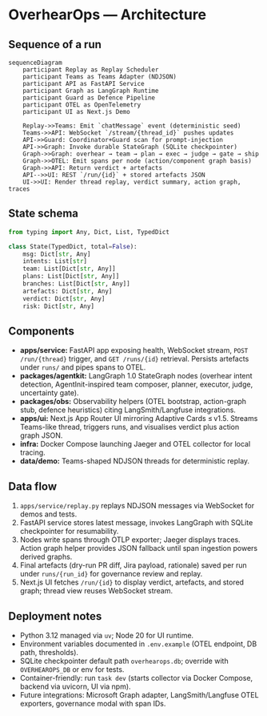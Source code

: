 # OverhearOps — Architecture

## Sequence of a run
```mermaid
sequenceDiagram
    participant Replay as Replay Scheduler
    participant Teams as Teams Adapter (NDJSON)
    participant API as FastAPI Service
    participant Graph as LangGraph Runtime
    participant Guard as Defence Pipeline
    participant OTEL as OpenTelemetry
    participant UI as Next.js Demo

    Replay->>Teams: Emit `chatMessage` event (deterministic seed)
    Teams->>API: WebSocket `/stream/{thread_id}` pushes updates
    API->>Guard: Coordinator+Guard scan for prompt-injection
    API->>Graph: Invoke durable StateGraph (SQLite checkpointer)
    Graph->>Graph: overhear → team → plan → exec → judge → gate → ship
    Graph->>OTEL: Emit spans per node (action/component graph basis)
    Graph->>API: Return verdict + artefacts
    API-->>UI: REST `/run/{id}` + stored artefacts JSON
    UI->>UI: Render thread replay, verdict summary, action graph, traces
```

## State schema
```python
from typing import Any, Dict, List, TypedDict

class State(TypedDict, total=False):
    msg: Dict[str, Any]
    intents: List[str]
    team: List[Dict[str, Any]]
    plans: List[Dict[str, Any]]
    branches: List[Dict[str, Any]]
    artefacts: Dict[str, Any]
    verdict: Dict[str, Any]
    risk: Dict[str, Any]
```

## Components
- **apps/service:** FastAPI app exposing health, WebSocket stream, `POST /run/{thread}` trigger, and `GET /runs/{id}` retrieval. Persists artefacts under `runs/` and pipes spans to OTEL.
- **packages/agentkit:** LangGraph 1.0 StateGraph nodes (overhear intent detection, AgentInit-inspired team composer, planner, executor, judge, uncertainty gate).
- **packages/obs:** Observability helpers (OTEL bootstrap, action-graph stub, defence heuristics) citing LangSmith/Langfuse integrations.
- **apps/ui:** Next.js App Router UI mirroring Adaptive Cards ≤ v1.5. Streams Teams-like thread, triggers runs, and visualises verdict plus action graph JSON.
- **infra:** Docker Compose launching Jaeger and OTEL collector for local tracing.
- **data/demo:** Teams-shaped NDJSON threads for deterministic replay.

## Data flow
1. `apps/service/replay.py` replays NDJSON messages via WebSocket for demos and tests.
2. FastAPI service stores latest message, invokes LangGraph with SQLite checkpointer for resumability.
3. Nodes write spans through OTLP exporter; Jaeger displays traces. Action graph helper provides JSON fallback until span ingestion powers derived graphs.
4. Final artefacts (dry-run PR diff, Jira payload, rationale) saved per run under `runs/{run_id}` for governance review and replay.
5. Next.js UI fetches `/run/{id}` to display verdict, artefacts, and stored graph; thread view reuses WebSocket stream.

## Deployment notes
- Python 3.12 managed via `uv`; Node 20 for UI runtime.
- Environment variables documented in `.env.example` (OTEL endpoint, DB path, thresholds).
- SQLite checkpointer default path `overhearops.db`; override with `OVERHEAROPS_DB` or env for tests.
- Container-friendly: run `task dev` (starts collector via Docker Compose, backend via uvicorn, UI via npm).
- Future integrations: Microsoft Graph adapter, LangSmith/Langfuse OTEL exporters, governance modal with span IDs.
